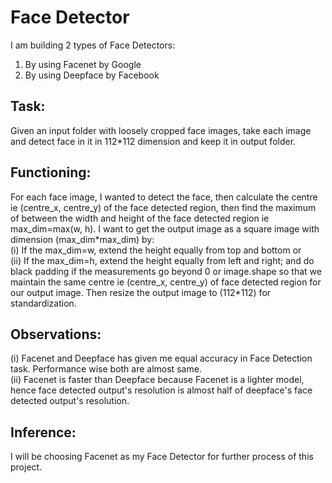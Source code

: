 # Face Detector
I am building 2 types of Face Detectors:
1. By using Facenet by Google
2. By using Deepface by Facebook

## Task: 
Given an input folder with loosely cropped face images, take each image and detect face in it in 112*112 dimension and keep it in output folder.

## Functioning: 
For each face image, I wanted to detect the face, then calculate the centre ie (centre_x, centre_y) of the face detected region, then find the maximum of between the width and height of the face detected region ie max_dim=max(w, h). I want to get the output image as a square image with dimension (max_dim*max_dim) by:<br>
(i) If the max_dim=w, extend the height equally from top and bottom or <br>
(ii) If the max_dim=h, extend the height equally from left and right; and do black padding if the measurements go beyond 0 or image.shape so that we maintain the same centre ie (centre_x, centre_y) of face detected region for our output image. Then resize the output image to (112\*112) for standardization.

## Observations:
(i) Facenet and Deepface has given me equal accuracy in Face Detection task. Performance wise both are almost same.<br>
(ii) Facenet is faster than Deepface because Facenet is a lighter model, hence face detected output's resolution is almost half of deepface's face detected output's resolution.<br>

## Inference: 
I will be choosing Facenet as my Face Detector for further process of this project.
